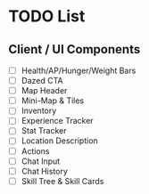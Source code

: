 # TODO List

## Client / UI Components

* [ ] Health/AP/Hunger/Weight Bars
* [ ] Dazed CTA
* [ ] Map Header
* [ ] Mini-Map & Tiles
* [ ] Inventory
* [ ] Experience Tracker
* [ ] Stat Tracker
* [ ] Location Description
* [ ] Actions
* [ ] Chat Input
* [ ] Chat History
* [ ] Skill Tree & Skill Cards
